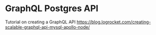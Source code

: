# GraphQL Postgres API

Tutorial on creating a GraphQL API https://blog.logrocket.com/creating-scalable-graphql-api-mysql-apollo-node/